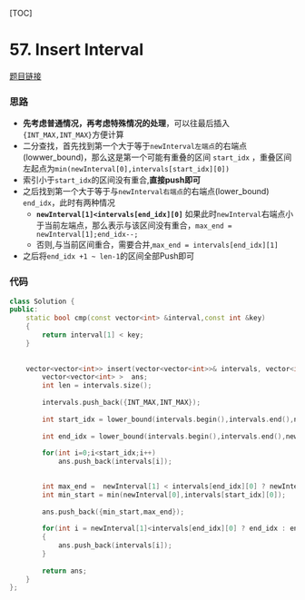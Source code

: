 [TOC]
# 57. Insert Interval
[题目链接](https://leetcode.com/problems/insert-interval/)

### 思路
* **先考虑普通情况，再考虑特殊情况的处理**，可以往最后插入`{INT_MAX,INT_MAX}`方便计算
* 二分查找，首先找到第一个大于等于`newInterval左端点`的右端点(lowwer_bound)，那么这是第一个可能有重叠的区间 `start_idx` ，重叠区间左起点为`min(newInterval[0],intervals[start_idx][0])`
* 索引小于`start_idx`的区间没有重合,**直接push即可**
* 之后找到第一个大于等于与`newInterval右端点`的右端点(lower_bound)  `end_idx`，此时有两种情况
    * **`newInterval[1]<intervals[end_idx][0]`** 如果此时`newInterval`右端点小于当前左端点，那么表示与该区间没有重合，`max_end = newInterval[1];end_idx--;`
    * 否则,与当前区间重合，需要合并,`max_end = intervals[end_idx][1]`
* 之后将`end_idx +1 ~ len-1`的区间全部Push即可

### 代码

```cpp
class Solution {
public:
    static bool cmp(const vector<int> &interval,const int &key)
    {
        return interval[1] < key;
    }
    
    
    vector<vector<int>> insert(vector<vector<int>>& intervals, vector<int>& newInterval) {
        vector<vector<int> >  ans;
        int len = intervals.size();
        
        intervals.push_back({INT_MAX,INT_MAX});
        
        int start_idx = lower_bound(intervals.begin(),intervals.end(),newInterval[0],cmp) - intervals.begin();
        
        int end_idx = lower_bound(intervals.begin(),intervals.end(),newInterval[1],cmp) - intervals.begin();
        
        for(int i=0;i<start_idx;i++)
            ans.push_back(intervals[i]);
        

        int max_end =  newInterval[1] < intervals[end_idx][0] ? newInterval[1] : intervals[end_idx][1];
        int min_start = min(newInterval[0],intervals[start_idx][0]);
        
        ans.push_back({min_start,max_end});
        
        for(int i = newInterval[1]<intervals[end_idx][0] ? end_idx : end_idx + 1 ;i<len;i++)
        {
            ans.push_back(intervals[i]);
        }
        
        return ans;
    }
};
```

